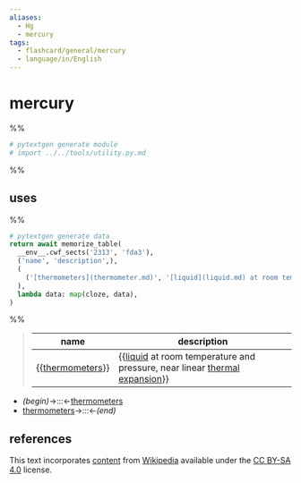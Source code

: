 ```yaml
---
aliases:
  - Hg
  - mercury
tags:
  - flashcard/general/mercury
  - language/in/English
---
```


# mercury

%%

```Python
# pytextgen generate module
# import ../../tools/utility.py.md
```

%%

## uses

%%

```Python
# pytextgen generate data
return await memorize_table(
  __env__.cwf_sects('2313', 'fda3'),
  ('name', 'description',),
  (
    ('[thermometers](thermometer.md)', '[liquid](liquid.md) at room temperature and pressure, near linear [thermal expansion](thermal%20expansion.md)',),
  ),
  lambda data: map(cloze, data),
)
```

%%

<!--pytextgen generate section="2313"--><!-- The following content is generated at 2023-03-21T16:20:25.371120+08:00. Any edits will be overridden! -->

> | name | description |
> |-|-|
> | {{[thermometers](thermometer.md)}} | {{[liquid](liquid.md) at room temperature and pressure, near linear [thermal expansion](thermal%20expansion.md)}} | <!--SR:!2026-08-30,968,350!2026-02-16,723,290-->

<!--/pytextgen-->

<!--pytextgen generate section="fda3"--><!-- The following content is generated at 2024-01-04T20:17:52.113769+08:00. Any edits will be overridden! -->

- _(begin)_→:::←[thermometers](thermometer.md) <!--SR:!2027-12-05,1332,350!2024-05-04,307,330-->
- [thermometers](thermometer.md)→:::←_(end)_ <!--SR:!2027-12-15,1334,350!2027-06-27,1204,350-->

<!--/pytextgen-->

## references

This text incorporates [content](https://en.wikipedia.org/wiki/mercury) from [Wikipedia](Wikipedia.md) available under the [CC BY-SA 4.0](https://creativecommons.org/licenses/by-sa/4.0/) license.
